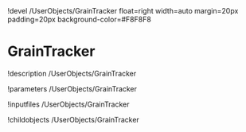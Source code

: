 <!-- MOOSE Object Documentation Stub: Remove this when content is added. -->!devel /UserObjects/GrainTracker float=right width=auto margin=20px padding=20px background-color=#F8F8F8


# GrainTracker
!description /UserObjects/GrainTracker

!parameters /UserObjects/GrainTracker

!inputfiles /UserObjects/GrainTracker

!childobjects /UserObjects/GrainTracker
